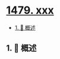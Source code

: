 # [1479. xxx](https://github.com/Tdahuyou/TNotes.leetcode/tree/main/notes/1479.%20xxx)

<!-- region:toc -->

- [1. 📝 概述](#1--概述)

<!-- endregion:toc -->

## 1. 📝 概述

